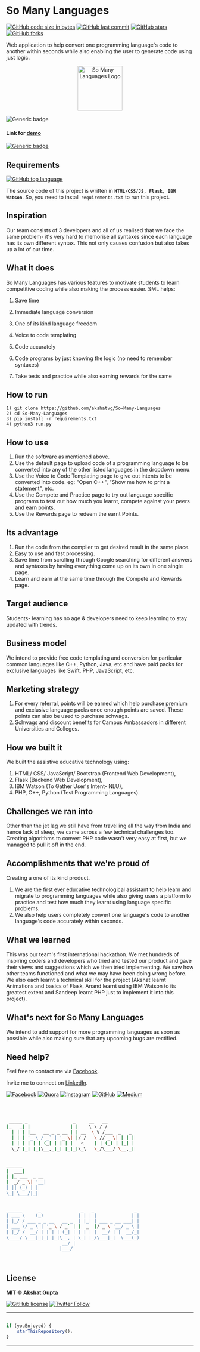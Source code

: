 # So Many Languages

[![GitHub code size in bytes](https://img.shields.io/github/languages/code-size/akshatvg/So-Many-Languages?logo=github&style=social)](https://github.com/akshatvg/) [![GitHub last commit](https://img.shields.io/github/last-commit/akshatvg/So-Many-Languages?style=social&logo=git)](https://github.com/akshatvg/) [![GitHub stars](https://img.shields.io/github/stars/akshatvg/So-Many-Languages?style=social)](https://github.com/akshatvg/So-Many-Languages/stargazers) [![GitHub forks](https://img.shields.io/github/forks/akshatvg/So-Many-Languages?style=social&logo=git)](https://github.com/akshatvg/So-Many-Languages/network)

Web application to help convert one programming language's code to another within seconds while also enabling the user to generate code using just logic.

<p align="center">
<img src="https://github.com/akshatvg/So-Many-Languages/blob/master/static/img/Logo.png" width="120px" height="120px" alt="So Many Languages Logo"/>
</p>

![Generic badge](https://img.shields.io/badge/So_Many_Languages-To_Learn-orange) 

#### Link for [demo](https://bit.ly/SML_Demo) 
[![Generic badge](https://img.shields.io/badge/view-demo-orange)](https://bit.ly/SML_Demo)

## Requirements

[![GitHub top language](https://img.shields.io/github/languages/top/akshatvg/So-Many-Languages?logo=javascript&style=social)](https://github.com/akshatvg/)

The source code of this project is written in **`HTML/CSS/JS, Flask, IBM Watson`**. So, you need to install `requirements.txt` to run this project.

## Inspiration
Our team consists of 3 developers and all of us realised that we face the same problem- it's very hard to memorise all syntaxes since each language has its own different syntax. This not only causes confusion but also takes up a lot of our time.


## What it does
So Many Languages has various features to motivate students to learn competitive coding while also making the process easier.
SML helps:
1) Save time
2) Immediate language conversion
3) One of its kind language freedom
4) Voice to code templating

5) Code accurately
6) Code programs by just knowing the logic (no need to remember syntaxes)
7) Take tests and practice while also earning rewards for the same

## How to run
```
1) git clone https://github.com/akshatvg/So-Many-Languages
2) cd So-Many-Languages
3) pip install -r requirements.txt
4) python3 run.py
```

## How to use
1) Run the software as mentioned above.
2) Use the default page to upload code of a programming language to be converted into any of the other listed languages in the dropdown menu.
3) Use the Voice to Code Templating page to give out intents to be converted into code. eg: "Open C++", "Show me how to print a statement", etc.
4) Use the Compete and Practice page to try out language specific programs to test out how much you learnt, compete against your peers and earn points.
5) Use the Rewards page to redeem the earnt Points.

## Its advantage
1) Run the code from the compiler to get desired result in the same place.
2) Easy to use and fast processing.
3) Save time from scrolling through Google searching for different answers and syntaxes by having everything come up on its own in one single page.
4) Learn and earn at the same time through the Compete and Rewards page.

## Target audience
Students- learning has no age & developers need to keep learning to stay updated with trends.

## Business model
We intend to provide free code templating and conversion for particular common languages like C++, Python, Java, etc and have paid packs for exclusive languages like Swift, PHP, JavaScript, etc.

## Marketing strategy
1) For every referral, points will be earned which help purchase premium and exclusive language packs once enough points are saved. These points can also be used to purchase schwags.
2) Schwags and discount benefits for Campus Ambassadors in different Universities and Colleges.

## How we built it
We built the assistive educative technology using:
1) HTML/ CSS/ JavaScript/ Bootstrap (Frontend Web Development), 
2) Flask (Backend Web Development), 
3) IBM Watson (To Gather User's Intent- NLU), 
4) PHP, C++, Python (Test Programming Languages).

## Challenges we ran into
Other than the jet lag we still have from travelling all the way from India and hence lack of sleep, we came across a few technical challenges too. Creating algorithms to convert PHP code wasn't very easy at first, but we managed to pull it off in the end.

## Accomplishments that we're proud of
Creating a one of its kind product.
1) We are the first ever educative technological assistant to help learn and migrate to programming languages while also giving users a platform to practice and test how much they learnt using language specific problems.
2) We also help users completely convert one language's code to another language's code accurately within seconds.

## What we learned
This was our team's first international hackathon. We met hundreds of inspiring coders and developers who tried and tested our product and gave their views and suggestions which we then tried implementing. We saw how other teams functioned and what we may have been doing wrong before.
We also each learnt a technical skill for the project (Akshat learnt Animations and basics of Flask, Anand learnt using IBM Watson to its greatest extent and Sandeep learnt PHP just to implement it into this project).

## What's next for So Many Languages
We intend to add support for more programming languages as soon as possible while also making sure that any upcoming bugs are rectified.

## Need help?
Feel free to contact me via [Facebook](https://www.facebook.com/akshatvg).

Invite me to connect on [LinkedIn](https://www.linkedin.com/in/akshatvg/).

[![Facebook](https://img.shields.io/badge/Facebook-add-blue.svg?logo=facebook&logoColor=white)](https://www.facebook.com/akshatvg) [![Quora](https://img.shields.io/badge/Quora-ask-red.svg?logo=quora)](https://www.quora.com/profile/Akshat-Gupta-279) [![Instagram](https://img.shields.io/badge/Instagram-follow-purple.svg?logo=instagram&logoColor=white)](https://www.instagram.com/akshatvg/) [![GitHub](https://img.shields.io/badge/Snapchat-add-yellow.svg?logo=snapchat&logoColor=white)](https://www.snapchat.com/add/akshatvg) [![Medium](https://img.shields.io/badge/Medium-follow-black.svg?logo=medium&logoColor=white)](https://medium.com/@akshatvg)


```bash



 _____ _                 _     __   __            
|_   _| |               | |    \ \ / /            
  | | | |__   __ _ _ __ | | __  \ V /___  _   _   
  | | | '_ \ / _` | '_ \| |/ /   \ // _ \| | | |  
  | | | | | | (_| | | | |   <    | | (_) | |_| |  
  \_/ |_| |_|\__,_|_| |_|_|\_\   \_/\___/ \__,_|  
                                                  
                                                  
______                                            
|  ___|                                           
| |_ ___  _ __                                    
|  _/ _ \| '__|                                   
| || (_) | |                                      
\_| \___/|_|                                      
                                                  
                                                  
______      _               _   _               _ 
| ___ \    (_)             | | | |             | |
| |_/ / ___ _ _ __   __ _  | |_| | ___ _ __ ___| |
| ___ \/ _ \ | '_ \ / _` | |  _  |/ _ \ '__/ _ \ |
| |_/ /  __/ | | | | (_| | | | | |  __/ | |  __/_|
\____/ \___|_|_| |_|\__, | \_| |_/\___|_|  \___(_)
                     __/ |                        
                    |___/                         

 


```

## License

**MIT &copy; [Akshat Gupta](https://github.com/akshatvg/So-Many-Languages/blob/master/LICENSE)**

[![GitHub license](https://img.shields.io/github/license/akshatvg/So-Many-Languages?style=social&logo=github)](https://github.com/akshatvg/So-Many-Languages/blob/master/LICENSE) [![Twitter Follow](https://img.shields.io/twitter/follow/akshatvg?style=social)](https://twitter.com/akshatvg)

---------

```javascript

if (youEnjoyed) {
    starThisRepository();
}

```

-----------
